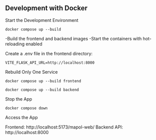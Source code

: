 ## Development with Docker

Start the Development Environment

`docker compose up --build`

-Build the frontend and backend images
-Start the containers with hot-reloading enabled

Create a .env file in the frontend directory:

`VITE_FLASK_API_URL=http://localhost:8000`

Rebuild Only One Service

`docker compose up --build frontend`

`docker compose up --build backend`

Stop the App

`docker compose down`

Access the App

Frontend: http://localhost:5173/mapol-web/
Backend API: http://localhost:8000